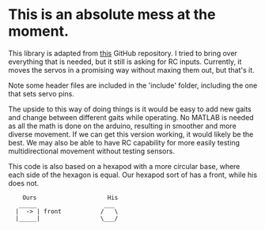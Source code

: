 # This is an absolute mess at the moment. 

This library is adapted from [this](https://github.com/Ryan-Mirch/Aecerts_Hexapod_V1) GitHub repository. I tried to bring over everything that is needed, but it still is asking for RC inputs. Currently, it moves the servos in a promising way without maxing them out, but that's it.

Note some header files are included in the 'include' folder, including the one that sets servo pins.

The upside to this way of doing things is it would be easy to add new gaits and change between different gaits while operating. No MATLAB is needed as all the math is done on the arduino, resulting in smoother and more diverse movement. If we can get this version working, it would likely be the best. We may also be able to have RC capability for more easily testing multidirectional movement without testing sensors.

This code is also based on a hexapod with a more circular base, where each side of the hexagon is equal. Our hexapod sort of has a front, while his does not.

```
    Ours                    His
   _____                   ___
  |  -> | front           /   \
  |_____|                 \___/
```